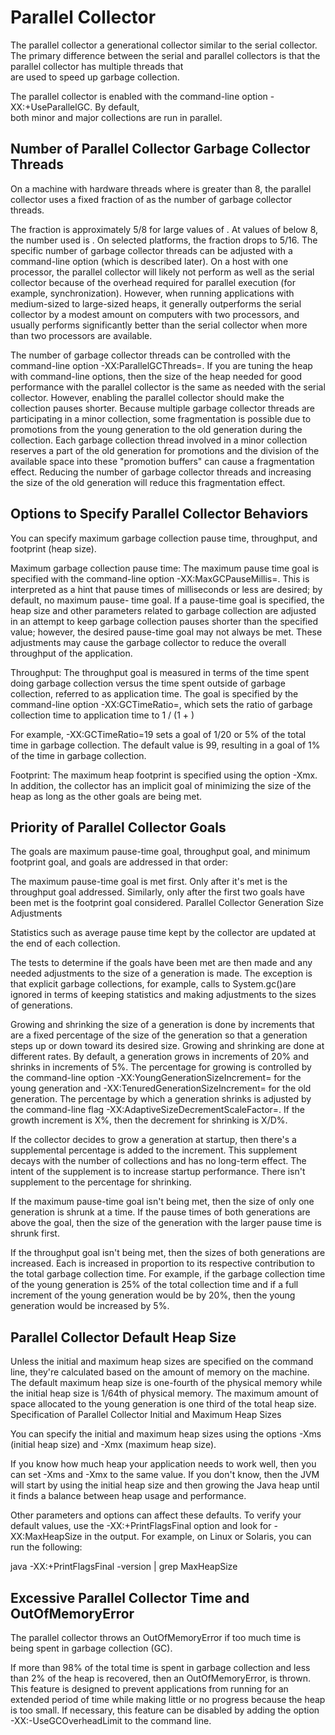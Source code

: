 # Parallel Collector 

The parallel collector a generational collector similar to the serial collector. 
The primary difference between the serial and parallel collectors is that the parallel collector has multiple threads that  
are used to speed up garbage collection.

The parallel collector is enabled with the command-line option -XX:+UseParallelGC. By default,  
both minor and major collections are run in parallel. 

## Number of Parallel Collector Garbage Collector Threads

On a machine with <N> hardware threads where <N> is greater than 8, the parallel collector uses a 
fixed fraction of <N> as the number of garbage collector threads.

The fraction is approximately 5/8 for large values of <N>. At values of <N> below 8, the number 
used is <N>. On selected platforms, the fraction drops to 5/16. The specific number of garbage 
collector threads can be adjusted with a command-line option (which is described later). 
On a host with one processor, the parallel collector will likely not perform as well as the serial 
collector because of the overhead required for parallel execution (for example, synchronization). 
However, when running applications with medium-sized to large-sized heaps, it generally outperforms 
the serial collector by a modest amount on computers with two processors, and usually performs 
significantly better than the serial collector when more than two processors are available.

The number of garbage collector threads can be controlled with the command-line option 
-XX:ParallelGCThreads=<N>. If you are tuning the heap with command-line options, then the size of 
the heap needed for good performance with the parallel collector is the same as needed with the 
serial collector. However, enabling the parallel collector should make the collection pauses 
shorter. Because multiple garbage collector threads are participating in a minor collection, 
some fragmentation is possible due to promotions from the young generation to the old generation 
during the collection. Each garbage collection thread involved in a minor collection reserves 
a part of the old generation for promotions and the division of the available space into these 
"promotion buffers" can cause a fragmentation effect. Reducing the number of garbage collector 
threads and increasing the size of the old generation will reduce this fragmentation effect.

## Options to Specify Parallel Collector Behaviors

You can specify maximum garbage collection pause time, throughput, and footprint (heap size).

Maximum garbage collection pause time: The maximum pause time goal is specified with the 
command-line option -XX:MaxGCPauseMillis=<N>. This is interpreted as a hint that pause times 
of <N> milliseconds or less are desired; by default, no maximum pause- time goal. If a pause-time 
goal is specified, the heap size and other parameters related to garbage collection are adjusted in 
an attempt to keep garbage collection pauses shorter than the specified value; however, the desired 
pause-time goal may not always be met. These adjustments may cause the garbage collector to reduce 
the overall throughput of the application.

Throughput: The throughput goal is measured in terms of the time spent doing garbage collection 
versus the time spent outside of garbage collection, referred to as application time. The goal is 
specified by the command-line option -XX:GCTimeRatio=<N>, which sets the ratio of garbage 
collection time to application time to 1 / (1 + <N>)

For example, -XX:GCTimeRatio=19 sets a goal of 1/20 or 5% of the total time in garbage collection. 
The default value is 99, resulting in a goal of 1% of the time in garbage collection.

Footprint: The maximum heap footprint is specified using the option -Xmx<N>. In addition, the 
collector has an implicit goal of minimizing the size of the heap as long as the other goals are 
being met.

## Priority of Parallel Collector Goals

The goals are maximum pause-time goal, throughput goal, and minimum footprint goal, and goals are 
addressed in that order:

The maximum pause-time goal is met first. Only after it's met is the throughput goal addressed. 
Similarly, only after the first two goals have been met is the footprint goal considered.
Parallel Collector Generation Size Adjustments

Statistics such as average pause time kept by the collector are updated at the end of each collection.

The tests to determine if the goals have been met are then made and any needed adjustments to the 
size of a generation is made. The exception is that explicit garbage collections, for example, 
calls to System.gc()are ignored in terms of keeping statistics and making adjustments to 
the sizes of generations.

Growing and shrinking the size of a generation is done by increments that are a fixed percentage 
of the size of the generation so that a generation steps up or down toward its desired size. 
Growing and shrinking are done at different rates. By default, a generation grows in increments 
of 20% and shrinks in increments of 5%. The percentage for growing is controlled by the command-line 
option -XX:YoungGenerationSizeIncrement=<Y> for the young generation 
and -XX:TenuredGenerationSizeIncrement=<T> for the old generation. 
The percentage by which a generation shrinks is adjusted by the command-line 
flag -XX:AdaptiveSizeDecrementScaleFactor=<D>. If the growth increment is X%, then the decrement 
for shrinking is X/D%.

If the collector decides to grow a generation at startup, then there's a supplemental percentage is 
added to the increment. This supplement decays with the number of collections and has 
no long-term effect. The intent of the supplement is to increase startup performance. 
There isn't supplement to the percentage for shrinking.

If the maximum pause-time goal isn't being met, then the size of only one generation 
is shrunk at a time. If the pause times of both generations are above the goal, then the size 
of the generation with the larger pause time is shrunk first.

If the throughput goal isn't being met, then the sizes of both generations are increased. 
Each is increased in proportion to its respective contribution to the total garbage collection time. 
For example, if the garbage collection time of the young generation is 25% of the total collection 
time and if a full increment of the young generation would be by 20%, then the young generation 
would be increased by 5%.

## Parallel Collector Default Heap Size

Unless the initial and maximum heap sizes are specified on the command line, they're calculated 
based on the amount of memory on the machine. The default maximum heap size is one-fourth of the 
physical memory while the initial heap size is 1/64th of physical memory. The maximum amount of 
space allocated to the young generation is one third of the total heap size.
Specification of Parallel Collector Initial and Maximum Heap Sizes

You can specify the initial and maximum heap sizes using the options -Xms (initial heap size) 
and -Xmx (maximum heap size).

If you know how much heap your application needs to work well, then you can set -Xms 
and -Xmx to the same value. If you don't know, then the JVM will start by using the initial 
heap size and then growing the Java heap until it finds a balance between heap usage and performance.

Other parameters and options can affect these defaults. To verify your default values, 
use the -XX:+PrintFlagsFinal option and look for -XX:MaxHeapSize in the output. 
For example, on Linux or Solaris, you can run the following:

java -XX:+PrintFlagsFinal <GC options> -version | grep MaxHeapSize

## Excessive Parallel Collector Time and OutOfMemoryError

The parallel collector throws an OutOfMemoryError if too much time is being spent in garbage 
collection (GC).

If more than 98% of the total time is spent in garbage collection and less than 2% of the heap 
is recovered, then an OutOfMemoryError, is thrown. This feature is designed to prevent applications 
from running for an extended period of time while making little or no progress because the heap 
is too small. If necessary, this feature can be disabled by adding 
the option -XX:-UseGCOverheadLimit to the command line.

